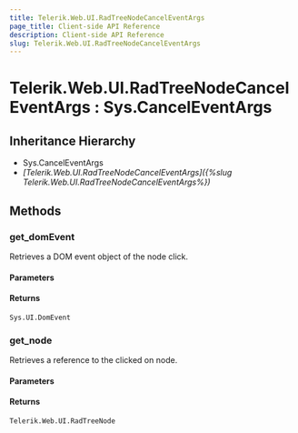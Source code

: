 ```yaml
---
title: Telerik.Web.UI.RadTreeNodeCancelEventArgs 
page_title: Client-side API Reference
description: Client-side API Reference
slug: Telerik.Web.UI.RadTreeNodeCancelEventArgs
---
```


# Telerik.Web.UI.RadTreeNodeCancelEventArgs : Sys.CancelEventArgs

## Inheritance Hierarchy

* Sys.CancelEventArgs
* *[Telerik.Web.UI.RadTreeNodeCancelEventArgs]({%slug Telerik.Web.UI.RadTreeNodeCancelEventArgs%})*


## Methods

### get_domEvent

Retrieves a DOM event object of the node click.

#### Parameters

#### Returns

`Sys.UI.DomEvent`
### get_node

Retrieves a reference to the clicked on node. 

#### Parameters

#### Returns

`Telerik.Web.UI.RadTreeNode` 


